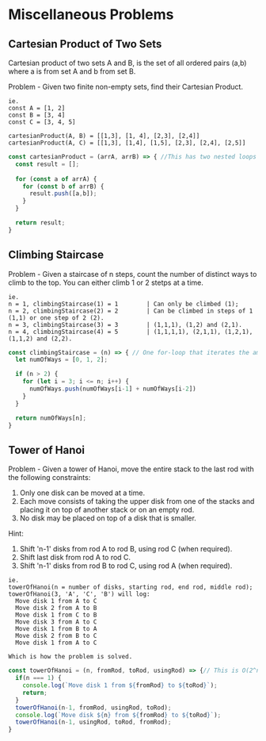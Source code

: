 # Miscellaneous Problems
## Cartesian Product of Two Sets
Cartesian product of two sets A and B, is the set of all ordered pairs (a,b) where a is from set A and b from set B.

Problem - Given two finite non-empty sets, find their Cartesian Product.

```
ie.
const A = [1, 2]
const B = [3, 4]
const C = [3, 4, 5]

cartesianProduct(A, B) = [[1,3], [1, 4], [2,3], [2,4]]
cartesianProduct(A, C) = [[1,3], [1,4], [1,5], [2,3], [2,4], [2,5]]
```

```js
const cartesianProduct = (arrA, arrB) => { //This has two nested loops that may vary in length so O(n*m)
  const result = [];
  
  for (const a of arrA) {
    for (const b of arrB) {
      result.push([a,b]);
    }
  }

  return result;
}
```

## Climbing Staircase

Problem - Given a staircase of n steps, count the number of distinct ways to climb to the top. You can either climb 1 or 2 stetps at a time.

```
ie.
n = 1, climbingStaircase(1) = 1        | Can only be climbed (1);
n = 2, climbingStaircase(2) = 2        | Can be climbed in steps of 1 (1,1) or one step of 2 (2).
n = 3, climbingStaircase(3) = 3        | (1,1,1), (1,2) and (2,1).
n = 4, climbingStaircase(4) = 5        | (1,1,1,1), (2,1,1), (1,2,1), (1,1,2) and (2,2).
```

```js
const climbingStaircase = (n) => { // One for-loop that iterates the amount inputted thus O(n) 
  let numOfWays = [0, 1, 2];

  if (n > 2) {
    for (let i = 3; i <= n; i++) {
      numOfWays.push(numOfWays[i-1] + numOfWays[i-2])
    }
  }

  return numOfWays[n];
}
```

## Tower of Hanoi
Problem - Given a tower of Hanoi, move the entire stack to the last rod with the following constraints:
1. Only one disk can be moved at a time.
2. Each move consists of taking the upper disk from one of the stacks and placing it on top of another stack or on an empty rod.
3. No disk may be placed on top of a disk that is smaller.

Hint:
1. Shift 'n-1' disks from rod A to rod B, using rod C (when required).
2. Shift last disk from rod A to rod C.
3. Shift 'n-1' disks from rod B to rod C, using rod A (when required).

```
ie.
towerOfHanoi(n = number of disks, starting rod, end rod, middle rod);
towerOfHanoi(3, 'A', 'C', 'B') will log:
  Move disk 1 from A to C
  Move disk 2 from A to B
  Move disk 1 from C to B
  Move disk 3 from A to C
  Move disk 1 from B to A
  Move disk 2 from B to C
  Move disk 1 from A to C

Which is how the problem is solved.

```

```js
const towerOfHanoi = (n, fromRod, toRod, usingRod) => {// This is O(2^n);
  if(n === 1) {
    console.log(`Move disk 1 from ${fromRod} to ${toRod}`);
    return;
  }
  towerOfHanoi(n-1, fromRod, usingRod, toRod);
  console.log(`Move disk ${n} from ${fromRod} to ${toRod}`);
  towerOfHanoi(n-1, usingRod, toRod, fromRod);
}
```
